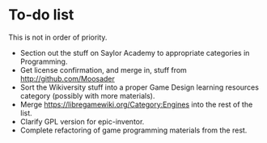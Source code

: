 # To-do list #

This is not in order of priority.

* Section out the stuff on Saylor Academy to appropriate categories in Programming.
* Get license confirmation, and merge in, stuff from http://github.com/Moosader
* Sort the Wikiversity stuff into a proper Game Design learning resources category (possibly with more materials).
* Merge https://libregamewiki.org/Category:Engines into the rest of the list.
* Clarify GPL version for epic-inventor.
* Complete refactoring of game programming materials from the rest.

